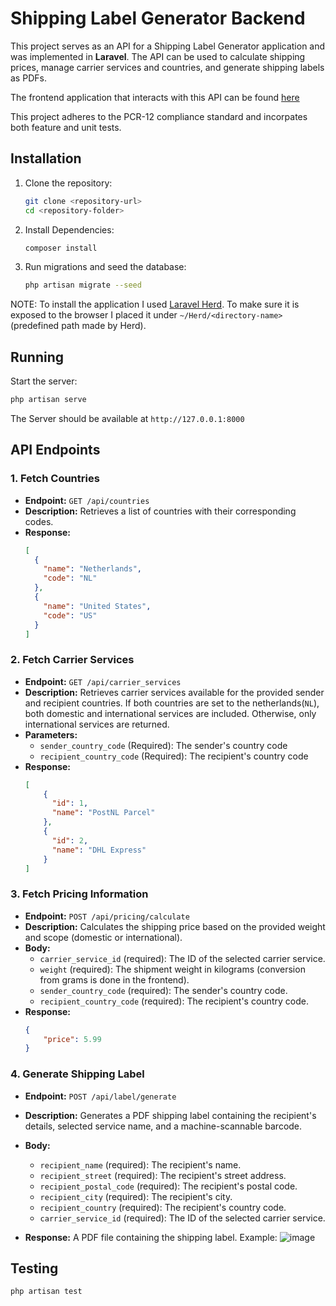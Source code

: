 # Shipping Label Generator Backend

This project serves as an API for a Shipping Label Generator application and was implemented in **Laravel**. The API can be used to calculate shipping prices, manage carrier services and countries, and generate shipping labels as PDFs.

The frontend application that interacts with this API can be found [here](https://github.com/danielv27/shipping_label_generator_frontend)

This project adheres to the PCR-12 compliance standard and incorpates both feature and unit tests.

## Installation

1. Clone the repository:
   ```bash
   git clone <repository-url>
   cd <repository-folder>
    ```
2. Install Dependencies:
    ```bash
    composer install
    ```
3. Run migrations and seed the database:
    ```bash
    php artisan migrate --seed
    ```

NOTE: To install the application I used [Laravel Herd](https://herd.laravel.com). To make sure it is exposed to the browser I placed it under `~/Herd/<directory-name>` (predefined path made by Herd).

## Running
Start the server:
```bash
php artisan serve
```

The Server should be available at `http://127.0.0.1:8000`

## API Endpoints
### 1. **Fetch Countries**
- **Endpoint:** `GET /api/countries`
- **Description:** Retrieves a list of countries with their corresponding codes.
- **Response:**
  ```json
  [
    {
      "name": "Netherlands",
      "code": "NL"
    },
    {
      "name": "United States",
      "code": "US"
    }
  ]
  ```
### 2. Fetch Carrier Services
- **Endpoint:** `GET /api/carrier_services`
- **Description:** Retrieves carrier services available for the provided sender and recipient countries. If both countries are set to the netherlands(`NL`), both domestic and international services are included. Otherwise, only international services are returned.
- **Parameters:**
  - `sender_country_code` (Required): The sender's country code
  - `recipient_country_code` (Required): The recipient's country code
- **Response:**
  ```json
  [
      {
        "id": 1,
        "name": "PostNL Parcel"
      },
      {
        "id": 2,
        "name": "DHL Express"
      }
  ]
  ```
### 3. Fetch Pricing Information
- **Endpoint:** `POST /api/pricing/calculate`
- **Description:** Calculates the shipping price based on the provided weight and scope (domestic or international).
- **Body:**
  - `carrier_service_id` (required): The ID of the selected carrier service.
  - `weight` (required): The shipment weight in kilograms (conversion from grams is done in the frontend).
  - `sender_country_code` (required): The sender's country code.
  - `recipient_country_code` (required): The recipient's country code.
- **Response:**
  ```json
  {  
      "price": 5.99
  }
  ```
### 4. Generate Shipping Label
- **Endpoint:** `POST /api/label/generate`
- **Description:** Generates a PDF shipping label containing the recipient's details, selected service name, and a machine-scannable barcode.
- **Body:**
  - `recipient_name` (required): The recipient's name.
  - `recipient_street` (required): The recipient's street address.
  - `recipient_postal_code` (required): The recipient's postal code.
  - `recipient_city` (required): The recipient's city.
  - `recipient_country` (required): The recipient's country code.
  - `carrier_service_id` (required): The ID of the selected carrier service.

- **Response:** A PDF file containing the shipping label. Example:
  ![image](https://github.com/user-attachments/assets/9eb62f34-8ce1-491b-8fcd-51be2f5bdee6)


## Testing
```bash
php artisan test
```

